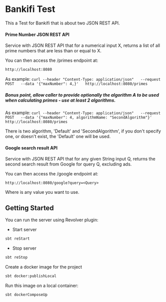 # Bankifi Test

This a Test for Bankifi that is about two JSON REST API.



#### Prime Number JSON REST API
Service with JSON REST API that for a numerical input X, returns a list of all prime numbers that are less than or equal to X.

You can then access the /primes endpoint at:

```bash
http://localhost:8080
```

As example: ```curl --header "Content-Type: application/json"   --request POST   --data '{"maxNumber": 4,}'   http://localhost:8080/primes```

##### Bonus point, allow caller to provide optionally the algorithm A to be used when calculating primes - use at least 2 algorithms.

As example: ```curl --header "Content-Type: application/json"   --request POST   --data '{"maxNumber": 4, algorithmName: "SecondAlgorithm"}'   http://localhost:8080/primes```

There is two algorithm, 'Default' and 'SecondAlgorithm', if you don't specify one, or doesn't exist, the 'Default' one will be used.


#### Google search result API
Service with JSON REST API that for any given String input Q, returns the second search result from Google for query Q, excluding ads.

You can then access the /google endpoint at:

```http://localhost:8080/google?query=<Query>```

Where <Query> is any value you want to use.

## Getting Started

You can run the server using Revolver plugin:

* Start server 
```bash
sbt reStart
```
* Stop server
```bash
sbt reStop
```

Create a docker image for the project

```bash
sbt docker:publishLocal
```

Run this image on a local container:

```bash
sbt dockerComposeUp
```








